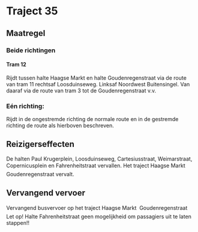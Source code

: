 # Traject 35
## Maatregel
### Beide richtingen

#### Tram 12
Rijdt tussen halte Haagse Markt en halte Goudenregenstraat via de route van tram 11 rechtsaf Loosduinseweg. Linksaf Noordwest Buitensingel. Van daaraf via de route van tram 3 tot de Goudenregenstraat v.v.

### Eén richting:
Rijdt in de ongestremde richting de normale route en in de gestremde richting de route als hierboven beschreven.

## Reizigerseffecten
De halten Paul Krugerplein, Loosduinseweg, Cartesiusstraat, Weimarstraat, Copernicusplein en Fahrenheitstraat vervallen.
Het traject Haagse Markt  Goudenregenstraat vervalt.

## Vervangend vervoer
Vervangend busvervoer op het traject Haagse Markt  Goudenregenstraat
Let op! Halte Fahrenheitstraat geen mogelijkheid om passagiers uit te laten stappen!!